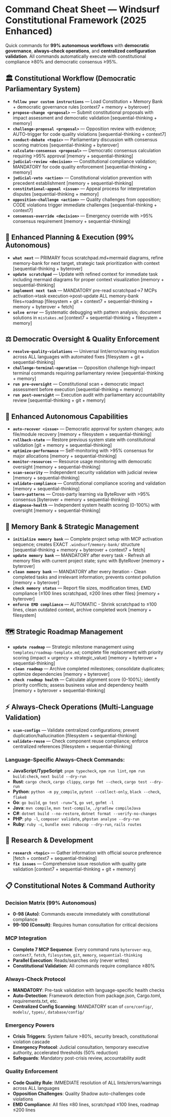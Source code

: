 # Command Cheat Sheet — Windsurf Constitutional Framework (2025 Enhanced)

Quick commands for **99% autonomous workflows** with **democratic governance**, **always-check operations**, and **centralized configuration validation**. All commands automatically execute with constitutional compliance ≥80% and democratic consensus ≥95%.

## 🏛️ **Constitutional Workflow (Democratic Parliamentary System)**
- **`follow your custom instructions`** — Load Constitution + Memory Bank + democratic governance rules [context7 + memory + byterover]
- **`propose-change <proposal>`** — Submit constitutional proposals with impact assessment and democratic validation [sequential-thinking + memory]
- **`challenge-proposal <proposal>`** — Opposition review with evidence; AUTO-trigger for code quality violations [sequential-thinking + context7]
- **`conduct-debate <topic>`** — Parliamentary discussion with consensus scoring matrices [sequential-thinking + byterover]
- **`calculate-consensus <proposal>`** — Democratic consensus calculation requiring >95% approval [memory + sequential-thinking]
- **`judicial-review <decision>`** — Constitutional compliance validation; MANDATORY for code quality enforcement [sequential-thinking + memory]
- **`judicial-veto <action>`** — Constitutional violation prevention with precedent establishment [memory + sequential-thinking]
- **`constitutional-appeal <issue>`** — Appeal process for interpretation disputes [sequential-thinking + memory]
- **`opposition-challenge <action>`** — Quality challenges from opposition; CODE violations trigger immediate challenges [sequential-thinking + context7]
- **`consensus-override <decision>`** — Emergency override with >95% consensus requirement [memory + sequential-thinking]

## 🚀 **Enhanced Planning & Execution (99% Autonomous)**
- **`what next`** — PRIMARY focus scratchpad.md+mermaid diagrams, refine memory-bank for next target, strategic task prioritization with context [sequential-thinking + byterover]
- **`update scratchpad`** — Update with refined context for immediate task including mermaid diagrams for proper context visualization [memory + sequential-thinking]
- **`implement next task`** — MANDATORY pre-read scratchpad→7 MCPs activation→task execution→post-update ALL memory-bank files+roadmap [filesystem + git + context7 + sequential-thinking + memory + byterover + fetch]
- **`solve error`** — Systematic debugging with pattern analysis; document solutions in `mistakes.md` [context7 + sequential-thinking + filesystem + memory]

## ⚖️ **Democratic Oversight & Quality Enforcement**
- **`resolve-quality-violations`** — Universal lint/error/warning resolution across ALL languages with automated fixes [filesystem + git + sequential-thinking]
- **`challenge-terminal-operation`** — Opposition challenge high-impact terminal commands requiring parliamentary review [sequential-thinking + memory]
- **`run pre-oversight`** — Constitutional scan + democratic impact assessment before execution [sequential-thinking + memory]
- **`run post-oversight`** — Execution audit with parliamentary accountability review [sequential-thinking + git + memory]

## 🤖 **Enhanced Autonomous Capabilities**
- **`auto-recover <issue>`** — Democratic approval for system changes; auto file/module recovery [memory + filesystem + sequential-thinking]
- **`rollback-state`** — Restore previous system state with constitutional validation [git + memory + sequential-thinking]
- **`optimize-performance`** — Self-monitoring with >95% consensus for major allocations [memory + sequential-thinking]
- **`monitor-resources`** — Resource usage monitoring with democratic oversight [memory + sequential-thinking]
- **`scan-security`** — Independent security validation with judicial review [memory + sequential-thinking]
- **`validate-compliance`** — Constitutional compliance scoring and validation [memory + sequential-thinking]
- **`learn-patterns`** — Cross-party learning via ByteRover with >95% consensus [byterover + memory + sequential-thinking]
- **`diagnose-health`** — Independent system health scoring (0-100%) with oversight [memory + sequential-thinking]

## 🧠 **Memory Bank & Strategic Management**
- **`initialize memory bank`** — Complete project setup with MCP activation sequence; creates EXACT `.windsurf/memory-bank/` structure [sequential-thinking + memory + byterover + context7 + fetch]
- **`update memory bank`** — MANDATORY after every task - Refresh all memory files with current project state; sync with ByteRover [memory + byterover]
- **`clean memory bank`** — MANDATORY after every iteration - Clean completed tasks and irrelevant information; prevents context pollution [memory + byterover]
- **`check memory status`** — Report file sizes, modification times, EMD compliance (≤100 lines scratchpad, ≤200 lines other files) [memory + byterover]
- **`enforce EMD compliance`** — AUTOMATIC - Shrink scratchpad to ≤100 lines, clean outdated context, archive completed work [memory + filesystem]

## 🗺️ **Strategic Roadmap Management**
- **`update roadmap`** — Strategic milestone management using `templates/roadmap-template.md`; complete file replacement with priority scoring (impact × urgency × strategic_value) [memory + byterover + sequential-thinking]
- **`clean roadmap`** — Archive completed milestones; consolidate duplicates; optimize dependencies [memory + byterover]
- **`check roadmap health`** — Calculate alignment score (0-100%); identify priority conflicts; assess business value and dependency health [memory + byterover + sequential-thinking]

## ⚡ **Always-Check Operations (Multi-Language Validation)**
- **`scan-configs`** — Validate centralized configurations; prevent duplication/hallucination [filesystem + sequential-thinking]
- **`validate-reuse`** — Check component reuse compliance; enforce centralized references [filesystem + sequential-thinking]

### **Language-Specific Always-Check Commands:**
- **JavaScript/TypeScript**: `pnpm typecheck`, `npm run lint`, `npm run build:check`, `next build --dry-run`
- **Rust**: `cargo check`, `cargo clippy`, `cargo fmt --check`, `cargo test --dry-run`
- **Python**: `python -m py_compile`, `pytest --collect-only`, `black --check`, `flake8`
- **Go**: `go build`, `go test -run=^$`, `go vet`, `gofmt -l`
- **Java**: `mvn compile`, `mvn test-compile`, `./gradlew compileJava`
- **C#**: `dotnet build --no-restore`, `dotnet format --verify-no-changes`
- **PHP**: `php -l`, `composer validate`, `phpstan analyse --dry-run`
- **Ruby**: `ruby -c`, `bundle exec rubocop --dry-run`, `rails routes`

## 🔬 **Research & Development**
- **`research <topic>`** — Gather information with official source preference [fetch + context7 + sequential-thinking]
- **`fix issues`** — Comprehensive issue resolution with quality gate validation [context7 + sequential-thinking + git + memory]

## 📋 **Constitutional Notes & Command Authority**

### **Decision Matrix (99% Autonomous)**
- **0-98 (Auto)**: Commands execute immediately with constitutional compliance
- **99-100 (Consult)**: Requires human consultation for critical decisions

### **MCP Integration**
- **Complete 7 MCP Sequence**: Every command runs `byterover-mcp`, `context7`, `fetch`, `filesystem`, `git`, `memory`, `sequential-thinking`
- **Parallel Execution**: Reads/searches only (never writes)
- **Constitutional Validation**: All commands require compliance ≥80%

### **Always-Check Protocol**
- **MANDATORY**: Pre-task validation with language-specific health checks
- **Auto-Detection**: Framework detection from package.json, Cargo.toml, requirements.txt, etc.
- **Centralized Config Scanning**: MANDATORY scan of `core/config/`, `models/`, `types/`, `database/config/`

### **Emergency Powers**
- **Crisis Triggers**: System failure >80%, security breach, constitutional violation cascade
- **Emergency Protocol**: Judicial consultation, temporary executive authority, accelerated thresholds (50% reduction)
- **Safeguards**: Mandatory post-crisis review, accountability audit

### **Quality Enforcement**
- **Code Quality Rule**: IMMEDIATE resolution of ALL lints/errors/warnings across ALL languages
- **Opposition Challenges**: Quality Shadow auto-challenges code violations
- **EMD Compliance**: All files ≤80 lines, scratchpad ≤100 lines, roadmap ≤200 lines

